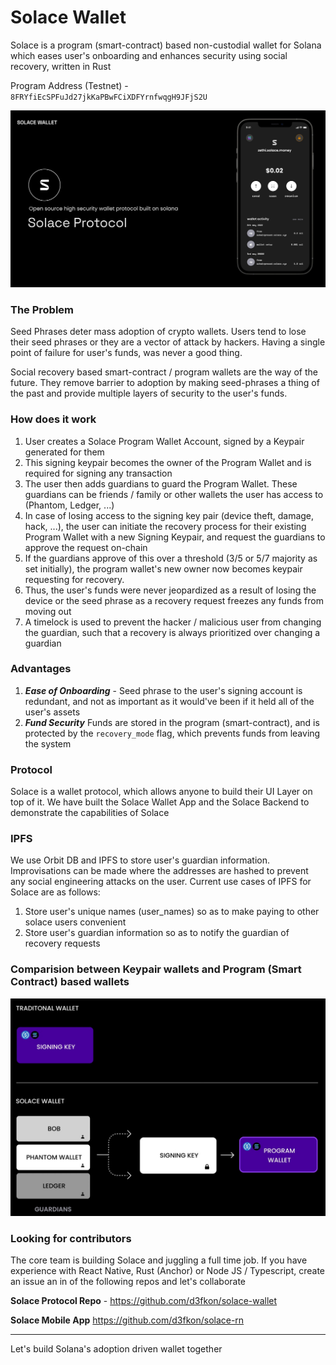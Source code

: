 # Solace Wallet

Solace is a program (smart-contract) based non-custodial wallet for Solana which eases user's onboarding and enhances security using social recovery, written in Rust

Program Address (Testnet) - `8FRYfiEcSPFuJd27jkKaPBwFCiXDFYrnfwqgH9JFjS2U`

![solace](./assets/Solace.jpg)

### The Problem

Seed Phrases deter mass adoption of crypto wallets.
Users tend to lose their seed phrases or they are a vector of attack by hackers. Having a single point of failure for user's funds, was never a good thing.

Social recovery based smart-contract / program wallets are the way of the future. They remove barrier to adoption by making seed-phrases a thing of the past and provide multiple layers of security to the user's funds.

### How does it work

1. User creates a Solace Program Wallet Account, signed by a Keypair generated for them
2. This signing keypair becomes the owner of the Program Wallet and is required for signing any transaction
3. The user then adds guardians to guard the Program Wallet. These guardians can be friends / family or other wallets the user has access to (Phantom, Ledger, ...)
4. In case of losing access to the signing key pair (device theft, damage, hack, ...), the user can initiate the recovery process for their existing Program Wallet with a new Signing Keypair, and request the guardians to approve the request on-chain
5. If the guardians approve of this over a threshold (3/5 or 5/7 majority as set initially), the program wallet's new owner now becomes keypair requesting for recovery.
6. Thus, the user's funds were never jeopardized as a result of losing the device or the seed phrase as a recovery request freezes any funds from moving out
7. A timelock is used to prevent the hacker / malicious user from changing the guardian, such that a recovery is always prioritized over changing a guardian

### Advantages

1. **_Ease of Onboarding_** - Seed phrase to the user's signing account is redundant, and not as important as it would've been if it held all of the user's assets
2. **_Fund Security_** Funds are stored in the program (smart-contract), and is protected by the `recovery_mode` flag, which prevents funds from leaving the system

### Protocol

Solace is a wallet protocol, which allows anyone to build their UI Layer on top of it. We have built the Solace Wallet App and the Solace Backend to demonstrate the capabilities of Solace

### IPFS

We use Orbit DB and IPFS to store user's guardian information. Improvisations can be made where the addresses are hashed to prevent any social engineering attacks on the user.
Current use cases of IPFS for Solace are as follows:

1. Store user's unique names (user_names) so as to make paying to other solace users convenient
2. Store user's guardian information so as to notify the guardian of recovery requests

### Comparision between Keypair wallets and Program (Smart Contract) based wallets

![comparison](./assets/image.jpeg)

### Looking for contributors

The core team is building Solace and juggling a full time job. If you have experience with React Native, Rust (Anchor) or Node JS / Typescript, create an issue an in of the following repos and let's collaborate

**Solace Protocol Repo** - https://github.com/d3fkon/solace-wallet

**Solace Mobile App** https://github.com/d3fkon/solace-rn

------

Let's build Solana's adoption driven wallet together

